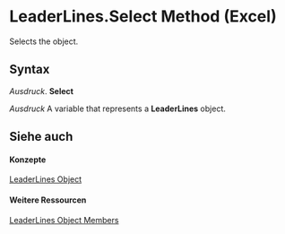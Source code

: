 
# LeaderLines.Select Method (Excel)

Selects the object.


## Syntax

 _Ausdruck_. **Select**

 _Ausdruck_ A variable that represents a **LeaderLines** object.


## Siehe auch


#### Konzepte


[LeaderLines Object](ff4954f1-6967-9dd8-c9d6-8927d079e995.md)
#### Weitere Ressourcen


[LeaderLines Object Members](http://msdn.microsoft.com/library/5e6f9149-8ceb-4a18-d964-a1a06fe2ee8d%28Office.15%29.aspx)
